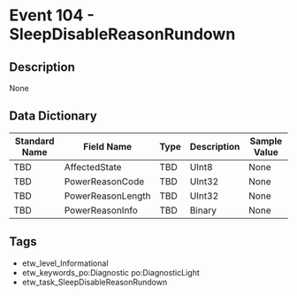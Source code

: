 # Event 104 - SleepDisableReasonRundown

## Description
None

## Data Dictionary
|Standard Name|Field Name|Type|Description|Sample Value|
|---|---|---|---|---|
|TBD|AffectedState|TBD|UInt8|None|None|
|TBD|PowerReasonCode|TBD|UInt32|None|None|
|TBD|PowerReasonLength|TBD|UInt32|None|None|
|TBD|PowerReasonInfo|TBD|Binary|None|None|

## Tags
* etw_level_Informational
* etw_keywords_po:Diagnostic po:DiagnosticLight
* etw_task_SleepDisableReasonRundown